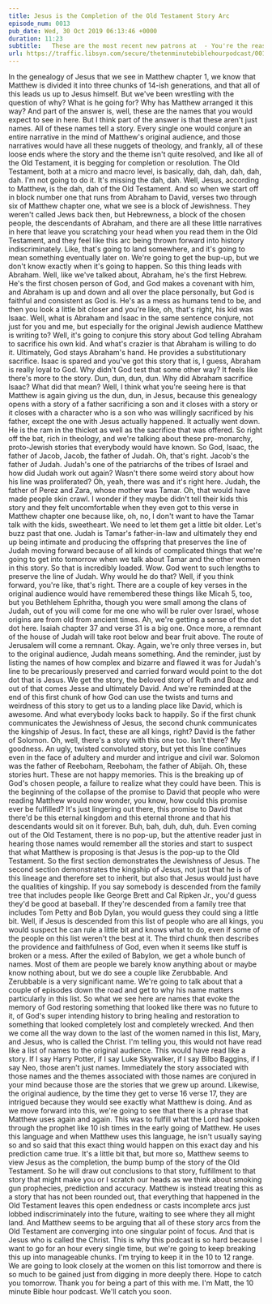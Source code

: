 ```yaml
---
title: Jesus is the Completion of the Old Testament Story Arc
episode_num: 0013
pub_date: Wed, 30 Oct 2019 06:13:46 +0000
duration: 11:23
subtitle:   These are the most recent new patrons at  - You're the reason I can do this. Josh Creamer, Carla Sara Lake, Wade Gover, Brent Kleppen, Brandon Patterson, Max Inniger, Mary Zieten, Omar Schrock, Adam Starbuck, and Daniel Smith.  ...
url: https://traffic.libsyn.com/secure/thetenminutebiblehourpodcast/0013_-_Jesus_Genealogy_Is_the_Salvation_History_of_Israelz.mp3
---
```


 In the genealogy of Jesus that we see in Matthew chapter 1, we know that Matthew is divided it into three chunks of 14-ish generations, and that all of this leads us up to Jesus himself. But we've been wrestling with the question of why? What is he going for? Why has Matthew arranged it this way? And part of the answer is, well, these are the names that you would expect to see in here. But I think part of the answer is that these aren't just names. All of these names tell a story. Every single one would conjure an entire narrative in the mind of Matthew's original audience, and those narratives would have all these nuggets of theology, and frankly, all of these loose ends where the story and the theme isn't quite resolved, and like all of the Old Testament, it is begging for completion or resolution. The Old Testament, both at a micro and macro level, is basically, dah, dah, dah, dah, dah. I'm not going to do it. It's missing the dah, dah. Well, Jesus, according to Matthew, is the dah, dah of the Old Testament. And so when we start off in block number one that runs from Abraham to David, verses two through six of Matthew chapter one, what we see is a block of Jewishness. They weren't called Jews back then, but Hebrewness, a block of the chosen people, the descendants of Abraham, and there are all these little narratives in here that leave you scratching your head when you read them in the Old Testament, and they feel like this arc being thrown forward into history indiscriminately. Like, that's going to land somewhere, and it's going to mean something eventually later on. We're going to get the bup-up, but we don't know exactly when it's going to happen. So this thing leads with Abraham. Well, like we've talked about, Abraham, he's the first Hebrew. He's the first chosen person of God, and God makes a covenant with him, and Abraham is up and down and all over the place personally, but God is faithful and consistent as God is. He's as a mess as humans tend to be, and then you look a little bit closer and you're like, oh, that's right, his kid was Isaac. Well, what is Abraham and Isaac in the same sentence conjure, not just for you and me, but especially for the original Jewish audience Matthew is writing to? Well, it's going to conjure this story about God telling Abraham to sacrifice his own kid. And what's crazier is that Abraham is willing to do it. Ultimately, God stays Abraham's hand. He provides a substitutionary sacrifice. Isaac is spared and you've got this story that is, I guess, Abraham is really loyal to God. Why didn't God test that some other way? It feels like there's more to the story. Dun, dun, dun, dun. Why did Abraham sacrifice Isaac? What did that mean? Well, I think what you're seeing here is that Matthew is again giving us the dun, dun, in Jesus, because this genealogy opens with a story of a father sacrificing a son and it closes with a story or it closes with a character who is a son who was willingly sacrificed by his father, except the one with Jesus actually happened. It actually went down. He is the ram in the thicket as well as the sacrifice that was offered. So right off the bat, rich in theology, and we're talking about these pre-monarchy, proto-Jewish stories that everybody would have known. So God, Isaac, the father of Jacob, Jacob, the father of Judah. Oh, that's right. Jacob's the father of Judah. Judah's one of the patriarchs of the tribes of Israel and how did Judah work out again? Wasn't there some weird story about how his line was proliferated? Oh, yeah, there was and it's right here. Judah, the father of Perez and Zara, whose mother was Tamar. Oh, that would have made people skin crawl. I wonder if they maybe didn't tell their kids this story and they felt uncomfortable when they even got to this verse in Matthew chapter one because like, oh, no, I don't want to have the Tamar talk with the kids, sweetheart. We need to let them get a little bit older. Let's buzz past that one. Judah is Tamar's father-in-law and ultimately they end up being intimate and producing the offspring that preserves the line of Judah moving forward because of all kinds of complicated things that we're going to get into tomorrow when we talk about Tamar and the other women in this story. So that is incredibly loaded. Wow. God went to such lengths to preserve the line of Judah. Why would he do that? Well, if you think forward, you're like, that's right. There are a couple of key verses in the original audience would have remembered these things like Micah 5, too, but you Bethlehem Ephritha, though you were small among the clans of Judah, out of you will come for me one who will be ruler over Israel, whose origins are from old from ancient times. Ah, we're getting a sense of the dot dot here. Isaiah chapter 37 and verse 31 is a big one. Once more, a remnant of the house of Judah will take root below and bear fruit above. The route of Jerusalem will come a remnant. Okay. Again, we're only three verses in, but to the original audience, Judah means something. And the reminder, just by listing the names of how complex and bizarre and flawed it was for Judah's line to be precariously preserved and carried forward would point to the dot dot that is Jesus. We get the story, the beloved story of Ruth and Boaz and out of that comes Jesse and ultimately David. And we're reminded at the end of this first chunk of how God can use the twists and turns and weirdness of this story to get us to a landing place like David, which is awesome. And what everybody looks back to happily. So if the first chunk communicates the Jewishness of Jesus, the second chunk communicates the kingship of Jesus. In fact, these are all kings, right? David is the father of Solomon. Oh, well, there's a story with this one too. Isn't there? My goodness. An ugly, twisted convoluted story, but yet this line continues even in the face of adultery and murder and intrigue and civil war. Solomon was the father of Reeboham, Reeboham, the father of Abijah. Oh, these stories hurt. These are not happy memories. This is the breaking up of God's chosen people, a failure to realize what they could have been. This is the beginning of the collapse of the promise to David that people who were reading Matthew would now wonder, you know, how could this promise ever be fulfilled? It's just lingering out there, this promise to David that there'd be this eternal kingdom and this eternal throne and that his descendants would sit on it forever. Buh, bah, duh, duh, duh. Even coming out of the Old Testament, there is no pop-up, but the attentive reader just in hearing those names would remember all the stories and start to suspect that what Matthew is proposing is that Jesus is the pop-up to the Old Testament. So the first section demonstrates the Jewishness of Jesus. The second section demonstrates the kingship of Jesus, not just that he is of this lineage and therefore set to inherit, but also that Jesus would just have the qualities of kingship. If you say somebody is descended from the family tree that includes people like George Brett and Cal Ripken Jr., you'd guess they'd be good at baseball. If they're descended from a family tree that includes Tom Petty and Bob Dylan, you would guess they could sing a little bit. Well, if Jesus is descended from this list of people who are all kings, you would suspect he can rule a little bit and knows what to do, even if some of the people on this list weren't the best at it. The third chunk then describes the providence and faithfulness of God, even when it seems like stuff is broken or a mess. After the exiled of Babylon, we get a whole bunch of names. Most of them are people we barely know anything about or maybe know nothing about, but we do see a couple like Zerubbable. And Zerubbable is a very significant name. We're going to talk about that a couple of episodes down the road and get to why his name matters particularly in this list. So what we see here are names that evoke the memory of God restoring something that looked like there was no future to it, of God's super intending history to bring healing and restoration to something that looked completely lost and completely wrecked. And then we come all the way down to the last of the women named in this list, Mary, and Jesus, who is called the Christ. I'm telling you, this would not have read like a list of names to the original audience. This would have read like a story. If I say Harry Potter, if I say Luke Skywalker, if I say Bilbo Baggins, if I say Neo, those aren't just names. Immediately the story associated with those names and the themes associated with those names are conjured in your mind because those are the stories that we grew up around. Likewise, the original audience, by the time they get to verse 16 verse 17, they are intrigued because they would see exactly what Matthew is doing. And as we move forward into this, we're going to see that there is a phrase that Matthew uses again and again. This was to fulfill what the Lord had spoken through the prophet like 10 ish times in the early going of Matthew. He uses this language and when Matthew uses this language, he isn't usually saying so and so said that this exact thing would happen on this exact day and his prediction came true. It's a little bit that, but more so, Matthew seems to view Jesus as the completion, the bump bump of the story of the Old Testament. So he will draw out conclusions to that story, fulfillment to that story that might make you or I scratch our heads as we think about smoking gun prophecies, prediction and accuracy. Matthew is instead treating this as a story that has not been rounded out, that everything that happened in the Old Testament leaves this open endedness or casts incomplete arcs just lobbed indiscriminately into the future, waiting to see where they all might land. And Matthew seems to be arguing that all of these story arcs from the Old Testament are converging into one singular point of focus. And that is Jesus who is called the Christ. This is why this podcast is so hard because I want to go for an hour every single time, but we're going to keep breaking this up into manageable chunks. I'm trying to keep it in the 10 to 12 range. We are going to look closely at the women on this list tomorrow and there is so much to be gained just from digging in more deeply there. Hope to catch you tomorrow. Thank you for being a part of this with me. I'm Matt, the 10 minute Bible hour podcast. We'll catch you soon.